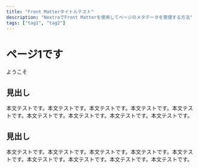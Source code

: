 ```yaml
---
title: "Front Matterタイトルテスト"
description: "NextraでFront Matterを使用してページのメタデータを管理する方法"
tags: ["tag1", "tag2"]
---
```


# ページ1です

ようこそ

## 見出し

本文テストです。本文テストです。本文テストです。本文テストです。本文テストです。本文テストです。本文テストです。本文テストです。本文テストです。

## 見出し

本文テストです。本文テストです。本文テストです。本文テストです。本文テストです。本文テストです。本文テストです。本文テストです。本文テストです。
